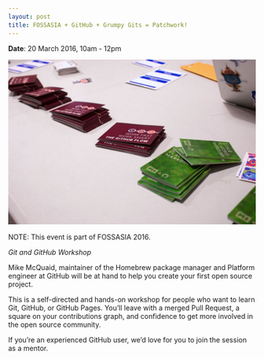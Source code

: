 ```yaml
---
layout: post
title: FOSSASIA + GitHub + Grumpy Gits = Patchwork!
---
```


**Date**: 20 March 2016, 10am - 12pm

![Patchwork](/images/2016-03-20-fossasia-patchwork/poster.jpg)

NOTE: This event is part of FOSSASIA 2016.

_Git and GitHub Workshop_

Mike McQuaid, maintainer of the Homebrew package manager and Platform engineer
at GitHub will be at hand to help you create your first open source project.

This is a self-directed and hands-on workshop for people who want to learn Git,
GitHub, or GitHub Pages. You’ll leave with a merged Pull Request, a square on
your contributions graph, and confidence to get more involved in the open
source community.

If you’re an experienced GitHub user, we’d love for you to join the session as
a mentor.
